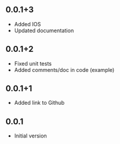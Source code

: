 ## 0.0.1+3

- Added IOS
- Updated documentation

## 0.0.1+2

- Fixed unit tests
- Added comments/doc in code (example)

## 0.0.1+1

- Added link to Github

## 0.0.1

- Initial version
